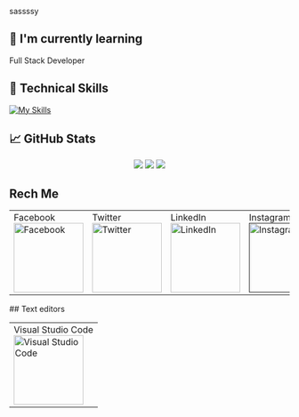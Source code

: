 sassssy
## 🌱 I'm currently learning

Full Stack Developer


## 💼 Technical Skills
[![My Skills](https://skills.thijs.gg/icons?i=c,java,py,html,css,js,nodejs,mongodb,mysql,figma&theme=light)](https://skills.thijs.gg)


## 📈 GitHub Stats 
  <p align="center">
  
  <img src="https://github-readme-stats.vercel.app/api?username=Pruthviraj247&count_private=true&show_icons=true&theme=dracula&line_height=33">
  <img src="https://github-readme-stats.vercel.app/api/top-langs/?username=Pruthviraj247&count_private=true&hide=html,scss,,ejs&theme=dracula&line_height=10">
    <img src = "https://github-readme-streak-stats.herokuapp.com?user=Pruthviraj247&theme=dark&hide_border=true">


## Rech Me
<table>
<tr>
<td>Facebook<br><a href="https://www.facebook.com/Code-With-Pruthvi-109285118433181"><img src="https://edent.github.io/SuperTinyIcons/images/svg/facebook.svg" width="125" title="Facebook" /><br></td>
<td>Twitter<br><a href="https://twitter.com/Code_With_Pruth"><img src="https://edent.github.io/SuperTinyIcons/images/svg/twitter.svg" width="125" title="Twitter" /><br></td>
<td>LinkedIn<br><a href="https://www.linkedin.com/in/pruthviraj-bhrashkal-654b88224/"><img src="https://edent.github.io/SuperTinyIcons/images/svg/linkedin.svg" width="125" title="LinkedIn" /><br></td>
<td>Instagram<br><a href=""><img src="https://edent.github.io/SuperTinyIcons/images/svg/instagram.svg" width="125" title="Instagram" /><br></td>
<td>Gmail<br><a href=""><img src="https://edent.github.io/SuperTinyIcons/images/svg/gmail.svg" width="125" title="Gmail" /><br></td>

</tr>
</table>
## Text editors
<table>
<tr>
<td>Visual Studio Code<br><img src="https://edent.github.io/SuperTinyIcons/images/svg/visualstudiocode.svg" width="125" title="Visual Studio Code" /><br></td>
 </tr>
</table>

